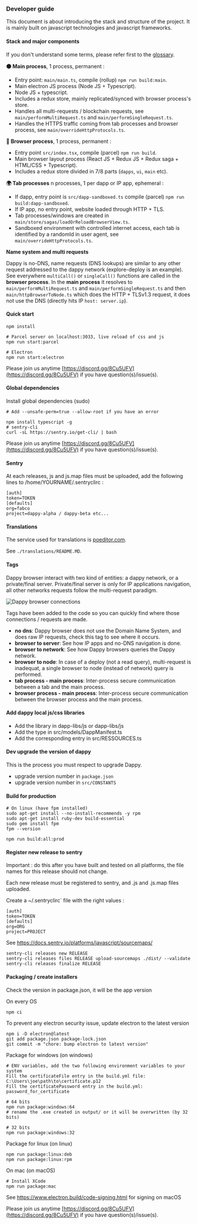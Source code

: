 ### Developer guide

This document is about introducing the stack and structure of the project. It is mainly built on javascript technologies and javascript frameworks.

#### Stack and major components

If you don't understand some terms, please refer first to the [glossary](https://dappy.tech/glossary).

**⚫ Main process**, 1 process, permanent :
- Entry point: `main/main.ts`, compile (rollup) `npm run build:main`.
- Main electron JS process (Node JS + Typescript).
- Node JS + typescript.
- Includes a redux store, mainly replicated/synced with browser process's store.
- Handles all multi-requests / blockchain requests, see `main/performMultiRequest.ts` and `main/performSingleRequest.ts`.
- Handles the HTTPS traffic coming from tab processes and browser process, see `main/overrideHttpProtocols.ts`.

**🐶 Browser process**, 1 process, permanent :
- Entry point `src/index.tsx`, compile (parcel) `npm run build`.
- Main browser layout process (React JS + Redux JS + Redux saga + HTML/CSS + Typescript).
- Includes a redux store divided in 7/8 parts (`dapps`, `ui`, `main` etc).

**🌍 Tab processes** n processes, 1 per dapp or IP app, ephemeral :
- If dapp, entry point is `src/dapp-sandboxed.ts` compile (parcel) `npm run build:dapp-sandboxed`.
- If IP app, no entry point, website loaded through HTTP + TLS.
- Tab processes/windows are created in `main/store/sagas/loadOrReloadBrowserView.ts`.
- Sandboxed environment with controlled internet access, each tab is identified by a randomId in user agent, see `main/overrideHttpProtocols.ts`.


**Name system and multi requests**

Dappy is no-DNS, name requests (DNS lookups) are similar to any other request addressed to the dappy network (explore-deploy is an example). See everywhere `multiCall()` or `singleCall()` functions are called in the **browser process**. In the **main process** it resolves to `main/performMultiRequest.ts` and `main/performSingleRequest.ts` and then `main/httpBrowserToNode.ts` which does the HTTP + TLSv1.3 request, it does not use the DNS (directly hits IP `host: server.ip`).

#### Quick start
```
npm install

# Parcel server on localhost:3033, live reload of css and js
npm run start:parcel

# Electron
npm run start:electron
```

Please join us anytime [https://discord.gg/8Cu5UFV](https://discord.gg/8Cu5UFV) if you have question(s)/issue(s).

#### Global dependencies

Install global dependencies (sudo)
```
# Add --unsafe-perm=true --allow-root if you have an error

npm install typescript -g
# sentry-cli
curl -sL https://sentry.io/get-cli/ | bash
```

Please join us anytime [https://discord.gg/8Cu5UFV](https://discord.gg/8Cu5UFV) if you have question(s)/issue(s).

#### Sentry

At each releases, js and js.map files must be uploaded, add the following lines to /home/YOURNAME/.sentryclirc :
```
[auth]
token=TOKEN
[defaults]
org=fabco
project=dappy-alpha / dappy-beta etc...
```
#### Translations

The service used for translations is [poeditor.com](https://poeditor.com).

See `./translations/README.MD`.

#### Tags

Dappy browser interact with two kind of entities: a dappy network, or a private/final server. Private/final server is only for IP applications navigation, all other networks requests follow the multi-request paradigm.

![Dappy browser connections](https://dappy.tech/images/dappy_browser_connections.jpg)

Tags have been added to the code so you can quickly find where those connections / requests are made.
- **no dns**: Dappy browser does not use the Domain Name System, and does raw IP requests, check this tag to see where it occurs.
- **browser to server**: See how IP apps and no-DNS navigation is done.
- **browser to network**: See how Dappy browsers queries the Dappy network.
- **browser to node**: In case of a deploy (not a read query), multi-request is inadequat, a single browser to node (instead of network) query is performed.
- **tab process - main process**: Inter-process secure communication between a tab and the main process.
- **browser process - main process**: Inter-process secure communication between the browser process and the main process.

#### Add dappy local js/css libraries

- Add the library in dapp-libs/js or dapp-libs/js
- Add the type in src/models/DappManifest.ts
- Add the corresponding entry in src/RESSOURCES.ts

#### Dev upgrade the version of dappy

This is the process you must respect to upgrade Dappy.

- upgrade version number in `package.json`
- upgrade version number in `src/CONSTANTS`

#### Build for production

```
# On linux (have fpm installed)
sudo apt-get install --no-install-recommends -y rpm
sudo apt-get install ruby-dev build-essential
sudo gem install fpm
fpm --version

npm run build:all:prod
```

#### Register new release to sentry

Important : do this after you have built and tested on all platforms, the file names for this release should not change.

Each new release must be registered to sentry, and .js and .js.map files uploaded.

Create a ~/.sentryclirc` file with the right values :
```
[auth]
token=TOKEN
[defaults]
org=ORG
project=PROJECT
```


See https://docs.sentry.io/platforms/javascript/sourcemaps/
```
sentry-cli releases new RELEASE
sentry-cli releases files RELEASE upload-sourcemaps ./dist/ --validate
sentry-cli releases finalize RELEASE
```

#### Packaging / create installers

Check the version in package.json, it will be the app version

On every OS
```
npm ci
```

To prevent any electron security issue, update electron to the latest version
```
npm i -D electron@latest
git add package.json package-lock.json
git commit -m "chore: bump electron to latest version"
```

Package for windows (on windows)
```
# ENV variables, add the two following environment variables to your system
Fill the certificateFile entry in the build.yml file:         C:\Users\joe\path\to\certificate.p12
Fill the certificatePassword entry in the build.yml:          password_for_certificate

# 64 bits
npm run package:windows:64
# rename the .exe created in output/ or it will be overwritten (by 32 bits)

# 32 bits
npm run package:windows:32
```

Package for linux (on linux)
```
npm run package:linux:deb
npm run package:linux:rpm
```

On mac (on macOS)
```
# Install XCode
npm run package:mac
```

See https://www.electron.build/code-signing.html for signing on macOS


Please join us anytime [https://discord.gg/8Cu5UFV](https://discord.gg/8Cu5UFV) if you have question(s)/issue(s).
